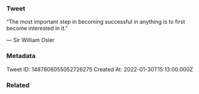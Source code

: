 ### Tweet
“The most important step in becoming successful in anything is to first become interested in it."

— Sir William Osler

### Metadata
Tweet ID: 1487806055052726275
Created At: 2022-01-30T15:13:00.000Z

### Related

